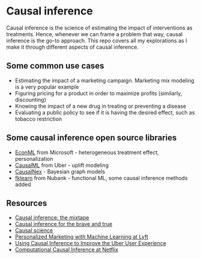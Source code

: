 # Causal inference

Causal inference is the science of estimating the impact of interventions as treatments. Hence, whenever we can frame a problem that way, causal inference is the go-to approach. 
This repo covers all my explorations as I make it through different aspects of causal inference.

## Some common use cases
* Estimating the impact of a marketing campaign. Marketing mix modeling is a very popular example
* Figuring pricing for a product in order to maximize profits (similarly, discounting)
* Knowing the impact of a new drug in treating or preventing a disease
* Evaluating a public policy to see if it is having the desired effect, such as tobacco restriction

## Some causal inference open source libraries
* [EconML](https://econml.azurewebsites.net/) from Microsoft - heterogeneous treatment effect, personalization
* [CausalML](https://github.com/uber/causalml) from Uber - uplift modeling
* [CausalNex](https://github.com/quantumblacklabs/causalnex) - Bayesian graph models
* [fklearn](https://github.com/nubank/fklearn/tree/master/src/fklearn/causal) from Nubank - functional ML, some causal inference methods added

## Resources
* [Causal inference: the mixtape](https://mixtape.scunning.com/)
* [Causal inference for the brave and true](https://matheusfacure.github.io/python-causality-handbook/landing-page.html)
* [Causal science](https://www.causalscience.org/)
* [Personalized Marketing with Machine Learning at Lyft](https://eng.lyft.com/empowering-personalized-marketing-with-machine-learning-fd36e6bdeca6)
* [Using Causal Inference to Improve the Uber User Experience](https://eng.uber.com/causal-inference-at-uber/)
* [Computational Causal Inference at Netflix](https://netflixtechblog.com/computational-causal-inference-at-netflix-293591691c62)





